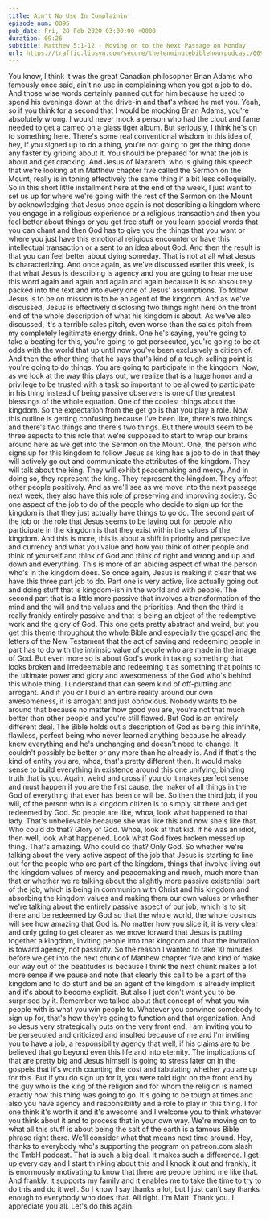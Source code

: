 ```yaml
---
title: Ain't No Use In Complainin'
episode_num: 0095
pub_date: Fri, 28 Feb 2020 03:00:00 +0000
duration: 09:26
subtitle: Matthew 5:1-12 - Moving on to the Next Passage on Monday
url: https://traffic.libsyn.com/secure/thetenminutebiblehourpodcast/0095_-_Final.mp3
---
```


 You know, I think it was the great Canadian philosopher Brian Adams who famously once said, ain't no use in complaining when you got a job to do. And those wise words certainly panned out for him because he used to spend his evenings down at the drive-in and that's where he met you. Yeah, so if you think for a second that I would be mocking Brian Adams, you're absolutely wrong. I would never mock a person who had the clout and fame needed to get a cameo on a glass tiger album. But seriously, I think he's on to something here. There's some real conventional wisdom in this idea of, hey, if you signed up to do a thing, you're not going to get the thing done any faster by griping about it. You should be prepared for what the job is about and get cracking. And Jesus of Nazareth, who is giving this speech that we're looking at in Matthew chapter five called the Sermon on the Mount, really is in toning effectively the same thing if a bit less colloquially. So in this short little installment here at the end of the week, I just want to set us up for where we're going with the rest of the Sermon on the Mount by acknowledging that Jesus once again is not describing a kingdom where you engage in a religious experience or a religious transaction and then you feel better about things or you get free stuff or you learn special words that you can chant and then God has to give you the things that you want or where you just have this emotional religious encounter or have this intellectual transaction or a sent to an idea about God. And then the result is that you can feel better about dying someday. That is not at all what Jesus is characterizing. And once again, as we've discussed earlier this week, is that what Jesus is describing is agency and you are going to hear me use this word again and again and again and again because it is so absolutely packed into the text and into every one of Jesus' assumptions. To follow Jesus is to be on mission is to be an agent of the kingdom. And as we've discussed, Jesus is effectively disclosing two things right here on the front end of the whole description of what his kingdom is about. As we've also discussed, it's a terrible sales pitch, even worse than the sales pitch from my completely legitimate energy drink. One he's saying, you're going to take a beating for this, you're going to get persecuted, you're going to be at odds with the world that up until now you've been exclusively a citizen of. And then the other thing that he says that's kind of a tough selling point is you're going to do things. You are going to participate in the kingdom. Now, as we look at the way this plays out, we realize that is a huge honor and a privilege to be trusted with a task so important to be allowed to participate in his thing instead of being passive observers is one of the greatest blessings of the whole equation. One of the coolest things about the kingdom. So the expectation from the get go is that you play a role. Now this outline is getting confusing because I've been like, there's two things and there's two things and there's two things. But there would seem to be three aspects to this role that we're supposed to start to wrap our brains around here as we get into the Sermon on the Mount. One, the person who signs up for this kingdom to follow Jesus as king has a job to do in that they will actively go out and communicate the attributes of the kingdom. They will talk about the king. They will exhibit peacemaking and mercy. And in doing so, they represent the king. They represent the kingdom. They affect other people positively. And as we'll see as we move into the next passage next week, they also have this role of preserving and improving society. So one aspect of the job to do of the people who decide to sign up for the kingdom is that they just actually have things to go do. The second part of the job or the role that Jesus seems to be laying out for people who participate in the kingdom is that they exist within the values of the kingdom. And this is more, this is about a shift in priority and perspective and currency and what you value and how you think of other people and think of yourself and think of God and think of right and wrong and up and down and everything. This is more of an abiding aspect of what the person who's in the kingdom does. So once again, Jesus is making it clear that we have this three part job to do. Part one is very active, like actually going out and doing stuff that is kingdom-ish in the world and with people. The second part that is a little more passive that involves a transformation of the mind and the will and the values and the priorities. And then the third is really frankly entirely passive and that is being an object of the redemptive work and the glory of God. This one gets pretty abstract and weird, but you get this theme throughout the whole Bible and especially the gospel and the letters of the New Testament that the act of saving and redeeming people in part has to do with the intrinsic value of people who are made in the image of God. But even more so is about God's work in taking something that looks broken and irredeemable and redeeming it as something that points to the ultimate power and glory and awesomeness of the God who's behind this whole thing. I understand that can seem kind of off-putting and arrogant. And if you or I build an entire reality around our own awesomeness, it is arrogant and just obnoxious. Nobody wants to be around that because no matter how good you are, you're not that much better than other people and you're still flawed. But God is an entirely different deal. The Bible holds out a description of God as being this infinite, flawless, perfect being who never learned anything because he already knew everything and he's unchanging and doesn't need to change. It couldn't possibly be better or any more than he already is. And if that's the kind of entity you are, whoa, that's pretty different then. It would make sense to build everything in existence around this one unifying, binding truth that is you. Again, weird and gross if you do it makes perfect sense and must happen if you are the first cause, the maker of all things in the God of everything that ever has been or will be. So then the third job, if you will, of the person who is a kingdom citizen is to simply sit there and get redeemed by God. So people are like, whoa, look what happened to that lady. That's unbelievable because she was like this and now she's like that. Who could do that? Glory of God. Whoa, look at that kid. If he was an idiot, then well, look what happened. Look what God fixes broken messed up thing. That's amazing. Who could do that? Only God. So whether we're talking about the very active aspect of the job that Jesus is starting to line out for the people who are part of the kingdom, things that involve living out the kingdom values of mercy and peacemaking and much, much more than that or whether we're talking about the slightly more passive existential part of the job, which is being in communion with Christ and his kingdom and absorbing the kingdom values and making them our own values or whether we're talking about the entirely passive aspect of our job, which is to sit there and be redeemed by God so that the whole world, the whole cosmos will see how amazing that God is. No matter how you slice it, it is very clear and only going to get clearer as we move forward that Jesus is putting together a kingdom, inviting people into that kingdom and that the invitation is toward agency, not passivity. So the reason I wanted to take 10 minutes before we get into the next chunk of Matthew chapter five and kind of make our way out of the beatitudes is because I think the next chunk makes a lot more sense if we pause and note that clearly this call to be a part of the kingdom and to do stuff and be an agent of the kingdom is already implicit and it's about to become explicit. But also I just don't want you to be surprised by it. Remember we talked about that concept of what you win people with is what you win people to. Whatever you convince somebody to sign up for, that's how they're going to function and that organization. And so Jesus very strategically puts on the very front end, I am inviting you to be persecuted and criticized and insulted because of me and I'm inviting you to have a job, a responsibility agency that well, if his claims are to be believed that go beyond even this life and into eternity. The implications of that are pretty big and Jesus himself is going to stress later on in the gospels that it's worth counting the cost and tabulating whether you are up for this. But if you do sign up for it, you were told right on the front end by the guy who is the king of the religion and for whom the religion is named exactly how this thing was going to go. It's going to be tough at times and also you have agency and responsibility and a role to play in this thing. I for one think it's worth it and it's awesome and I welcome you to think whatever you think about it and to process that in your own way. We're moving on to what all this stuff is about being the salt of the earth is a famous Bible phrase right there. We'll consider what that means next time around. Hey, thanks to everybody who's supporting the program on patreon.com slash the TmbH podcast. That is such a big deal. It makes such a difference. I get up every day and I start thinking about this and I knock it out and frankly, it is enormously motivating to know that there are people behind me like that. And frankly, it supports my family and it enables me to take the time to try to do this and do it well. So I know I say thanks a lot, but I just can't say thanks enough to everybody who does that. All right. I'm Matt. Thank you. I appreciate you all. Let's do this again.